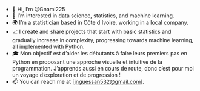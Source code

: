 - 👋 Hi, I’m @Gnami225 
- 👀 I’m interested in data science, statistics, and machine learning.
- 🌍 I’m a statistician based in Côte d'Ivoire, working in a local company.
- 📈 I create and share projects that start with basic statistics and gradually increase in complexity, progressing towards machine learning, all implemented with Python.
- 🎓 Mon objectif est d’aider les débutants à faire leurs premiers pas en Python en proposant une approche visuelle et intuitive de la programmation. J’apprends aussi en cours de route, donc c’est pour moi un voyage d’exploration et de progression !
- 📫 You can reach me at [jnguessan532@gmail.com].
